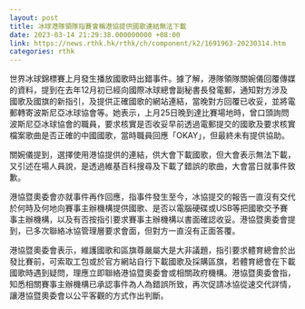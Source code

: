 ```yaml
---
layout: post
title: 冰球港隊領隊指賽會稱港協提供國歌連結無法下載
date: 2023-03-14 21:29:38.000000000 +08:00
link: https://news.rthk.hk/rthk/ch/component/k2/1691963-20230314.htm
categories: rthk
---
```


世界冰球錦標賽上月發生播放國歌時出錯事件。據了解，港隊領隊關婉儀回覆傳媒的資料，提到在去年12月初已經向國際冰球總會副秘書長發電郵，通知對方涉及國歌及國旗的新指引，及提供正確國歌的網站連結，當晚對方回覆已收妥，並將電郵轉寄波斯尼亞冰球協會等。她表示，上月25日晚到達比賽場地時，曾口頭詢問波斯尼亞冰球協會的職員，要求核實是否收妥早前透過電郵提交的國歌及要求核實檔案歌曲是否正確的中國國歌，當時職員回應「OKAY」，但最終未有提供協助。

關婉儀提到，選擇使用港協提供的連結，供大會下載國歌，但大會表示無法下載，又引述在場人員說，是透過維基百科搜尋及下載了錯誤的歌曲，大會當日就事件致歉。

港協暨奧委會亦就事件再作回應，指事件發生至今，冰協提交的報告一直沒有交代於何時及何地向賽事主辦機構提供國歌、是否以電腦硬碟或USB等把國歌交予賽事主辦機構，以及有否按指引要求賽事主辦機構以書面確認收妥。港協暨奧委會提到，已多次聯絡冰協管理層要求會面，但對方一直沒有正面答覆。

港協暨奧委會表示，維護國歌和區旗尊嚴屬大是大非議題，指引要求體育總會於出發比賽前，可索取工包或於官方網站自行下載國歌及採購區旗，若體育總會在下載國歌時遇到疑問，理應立即聯絡港協暨奧委會或相關政府機構。港協暨奧委會指，知悉相關賽事主辦機構已承認事件為人為錯誤所致，再次促請冰協從速交代詳情，讓港協暨奧委會以公平客觀的方式作出判斷。
